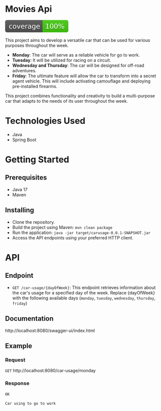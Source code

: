 # Movies Api
![Coverage](.github/badges/jacoco.svg)

This project aims to develop a versatile car that can be used for various purposes throughout the week.

- **Monday**: The car will serve as a reliable vehicle for go to work.
- **Tuesday**: It will be utilized for racing on a circuit.
- **Wednesday and Thursday**: The car will be designed for off-road adventures.
- **Friday**: The ultimate feature will allow the car to transform into a secret agent vehicle. This will include activating camouflage and deploying pre-installed firearms.

This project combines functionality and creativity to build a multi-purpose car that adapts to the needs of its user throughout the week.

# Technologies Used

- Java
- Spring Boot

# Getting Started

## Prerequisites

- Java 17
- Maven

## Installing

- Clone the repository.
- Build the project using Maven: `mvn clean package`
- Run the application: `java -jar target/carusage-0.0.1-SNAPSHOT.jar`
- Access the API endpoints using your preferred HTTP client.

# API

## Endpoint

- `GET /car-usage/{dayOfWeek}`: This endpoint retrieves information about the car's usage for a specified day of the week. Replace {dayOfWeek} with the following available days (`monday`, `tuesday`, `wednesday`, `thursday`, `friday`)

## Documentation

http://localhost:8080/swagger-ui/index.html

## Example

### Request

`GET` http://localhost:8080/car-usage/monday

### Response

`OK`


```
Car using to go to work
```